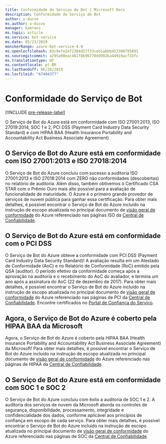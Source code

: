 ```yaml
---
title: Conformidade do Serviço de Bot | Microsoft Docs
description: Conformidade do Serviço de Bot
author: v-ducvo
ms.author: v-ducvo
manager: kamrani
ms.topic: article
ms.service: bot-service
ms.date: 05/23/2019
monikerRange: azure-bot-service-4.0
ms.openlocfilehash: 83c9efe2ef2384d57f33ceb1abbb453380795891
ms.sourcegitcommit: a295a90eac461f8b96770dd902ba44919acf33fc
ms.translationtype: HT
ms.contentlocale: pt-BR
ms.lasthandoff: 06/26/2019
ms.locfileid: "67404377"
---
```

# <a name="bot-service-compliance"></a>Conformidade do Serviço de Bot

[!INCLUDE [pre-release-label](../includes/pre-release-label.md)]

O Serviço de Bot do Azure está em conformidade com ISO 27001:2013, ISO 27019:2014, SOC 1 e 2, PCI DSS (Payment Card Industry Data Security Standard) e com HIPAA BAA (Health Insurance Portability and Accountability Act Business Associate Agreement)

## <a name="azure-bot-service-is-compliant-with-iso-270012013-and-iso-270182014"></a>O Serviço de Bot do Azure está em conformidade com ISO 27001:2013 e ISO 27018:2014 
O Serviço de Bot do Azure concluiu com sucesso a auditoria ISO 27001:2013 e ISO 27018:2014 com ZERO não conformidades (descobertas) no relatório de auditoria. Além disso, também obtivemos o Certificado CSA STAR com o Prêmio Ouro mais alto possível para a avaliação de funcionalidade de maturidade.  O Azure é o primeiro grande provedor de serviços de nuvem pública para ganhar essa certificação. Para obter mais detalhes, é possível encontrar o Serviço de Bot do Azure incluído na instrução de escopo atualizada no principal documento de [visão geral de conformidade](https://gallery.technet.microsoft.com/Overview-of-Azure-c1be3942) do Azure referenciado nas páginas ISO da [Central de Confiabilidade](https://www.microsoft.com/trustcenter/compliance/iso-iec-27001).  
 
## <a name="azure-bot-service-is-compliant-with-pci-dss"></a>O Serviço de Bot do Azure está em conformidade com o PCI DSS
O Serviço de Bot do Azure obteve a conformidade com PCI DSS (Payment Card Industry Data Security Standard)! A avaliação resulta em um Atestado de Conformidade (AoC) e no Relatório de Conformidade (RoC) emitido pela QSA (auditor). O período efetivo da conformidade começa após a aprovação na auditoria e o recebimento do AoC do avaliador, e termina um ano após a assinatura do AoC (22 de dezembro de 2017). Para obter mais detalhes, é possível encontrar o Serviço de Bot do Azure incluído na instrução de escopo atualizada no principal documento de [visão geral de conformidade](https://gallery.technet.microsoft.com/Overview-of-Azure-c1be3942) do Azure referenciado nas páginas de PCI da [Central de Confiabilidade](https://www.microsoft.com/trustcenter/compliance/iso-iec-27001).  Encontre certificados no [Portal de Confiança do Serviço](https://servicetrust.microsoft.com/).
 
## <a name="azure-bot-service-is-now-covered-under-microsofts-hipaa-baa"></a>Agora, o Serviço de Bot do Azure é coberto pela HIPAA BAA da Microsoft
Agora, o Serviço de Bot do Azure é coberto pela HIPAA BAA (Health Insurance Portability and Accountability Act Business Associate Agreement) da Microsoft! Para obter mais detalhes, é possível encontrar o Serviço de Bot do Azure incluído na instrução de escopo atualizada no principal documento de [visão geral de conformidade](https://gallery.technet.microsoft.com/Overview-of-Azure-c1be3942) do Azure referenciado nas páginas de HIPAA da [Central de Confiabilidade](https://www.microsoft.com/TrustCenter/Compliance/HIPAA).  


## <a name="azure-bot-service-is-compliant-with-soc-1-and-soc-2"></a>O Serviço de Bot do Azure está em conformidade com SOC 1 e SOC 2 
O Serviço de Bot do Azure concluiu com êxito a auditoria de SOC 1 e 2. A auditoria dos serviços de nuvem da Microsoft aborda os controles de segurança, disponibilidade, processamento, integridade e confidencialidade dos dados, conforme aplicável aos princípios de confiança em escopo de cada serviço. Para obter mais detalhes, é possível encontrar o Serviço de Bot do Azure incluído na instrução de escopo atualizada no principal documento de [visão geral de conformidade](https://gallery.technet.microsoft.com/Overview-of-Azure-c1be3942) do Azure referenciado nas páginas de SOC da [Central de Confiabilidade](https://www.microsoft.com/trustcenter/compliance/iso-iec-27001).  
 
